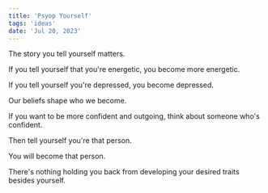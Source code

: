 ```yaml
---
title: 'Psyop Yourself'
tags: 'ideas'
date: 'Jul 20, 2023'
---
```


The story you tell yourself matters.

If you tell yourself that you're energetic, you become more energetic.

If you tell yourself you're depressed, you become depressed.

Our beliefs shape who we become.

If you want to be more confident and outgoing, think about someone who's confident.

Then tell yourself you're that person.

You will become that person.

There's nothing holding you back from developing your desired traits besides yourself.
